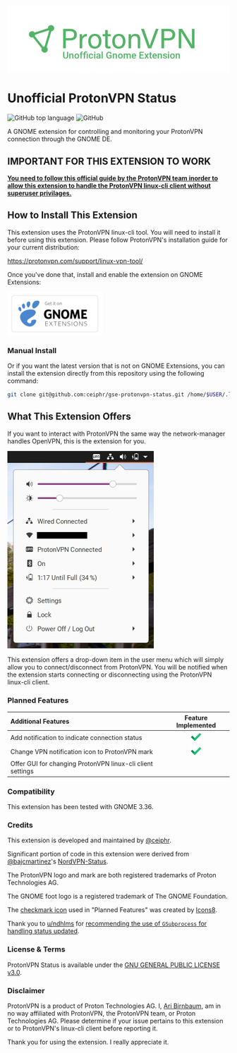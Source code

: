 <p align="center">
  <img src="assets/readme-banner.png">
</p>

# Unofficial ProtonVPN Status

![GitHub top language](https://img.shields.io/github/languages/top/ceiphr/gnome-protonvpn-status) ![GitHub](https://img.shields.io/github/license/ceiphr/gnome-protonvpn-status)

A GNOME extension for controlling and monitoring your ProtonVPN connection through the GNOME DE.

## **IMPORTANT FOR THIS EXTENSION TO WORK**

[**You need to follow this official guide by the ProtonVPN team inorder to allow this extension to handle the ProtonVPN linux-cli client without superuser privilages.**](https://github.com/ProtonVPN/linux-cli/blob/master/USAGE.md#disable-sudo-password-query)

## How to Install This Extension

This extension uses the ProtonVPN linux-cli tool. You will need to install it before using this extension. Please follow ProtonVPN's installation guide for your current distribution:

<https://protonvpn.com/support/linux-vpn-tool/>

Once you've done that, install and enable the extension on GNOME Extensions:

[<img src="assets/get-it-on-ego.svg?sanitize=true" alt="Get it on GNOME Extensions" height="100" align="middle">][ego]

[ego]: https://extensions.gnome.org/extension/3133/protonvpn-status/

### Manual Install

Or if you want the latest version that is not on GNOME Extensions, you can install the extension directly from this repository using the following command:

```bash
git clone git@github.com:ceiphr/gse-protonvpn-status.git /home/$USER/.local/share/gnome-shell/extensions/protonvpn-status@ceiphr.com
```

## What This Extension Offers

If you want to interact with ProtonVPN the same way the network-manager handles OpenVPN, this is the extension for you.

![screenshot preview](assets/preview.png)

This extension offers a drop-down item in the user menu which will simply allow you to connect/disconnect from ProtonVPN. You will be notified when the extension starts connecting or disconnecting using the ProtonVPN linux-cli client.

### Planned Features

|Additional Features|Feature Implemented|
|:-----|:-----:|
|Add notification to indicate connection status|<img src="assets/done.png" alt="Done" width="24px"/>|
|Change VPN notification icon to ProtonVPN mark|<img src="assets/done.png" alt="Done" width="24px"/>|
|Offer GUI for changing ProtonVPN linux-cli client settings||

### Compatibility

This extension has been tested with GNOME 3.36.

### Credits

This extension is developed and maintained by [@ceiphr](https://github.com/ceiphr).

Significant portion of code in this extension were derived from [@bajcmartinez](https://github.com/bajcmartinez)'s [NordVPN-Status](https://github.com/bajcmartinez/nordvpn-status).

The ProtonVPN logo and mark are both registered trademarks of Proton Technologies AG.

The GNOME foot logo is a registered trademark of The GNOME Foundation.

The [checkmark icon](https://icons8.com/icons/set/checkmark) used in "Planned Features" was created by [Icons8](https://icons8.com).

Thank you to [u/ndhlms](https://www.reddit.com/user/ndhlms/) for [recommending the use of `GSubprocess` for handling status updated](https://www.reddit.com/r/gnome/comments/gqvgeu/glibspawn_command_line_sync_performance_question/frwgd5y?utm_source=share&utm_medium=web2x).

### License & Terms

ProtonVPN Status is available under the [GNU GENERAL PUBLIC LICENSE v3.0](LICENSE).

### Disclaimer

ProtonVPN is a product of Proton Technologies AG. I, [Ari Birnbaum](https://www.ceiphr.com/), am in no way affiliated with ProtonVPN, the ProtonVPN team, or Proton Technologies AG. Please determine if your issue pertains to this extension or to ProtonVPN's linux-cli client before reporting it.

Thank you for using the extension. I really appreciate it.
